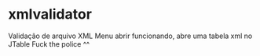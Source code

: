 ﻿xmlvalidator
============

Validação de arquivo XML
Menu abrir funcionando, abre uma tabela xml no JTable
Fuck the police
^^
